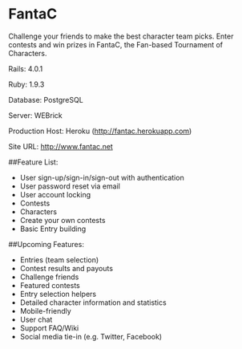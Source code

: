# FantaC
Challenge your friends to make the best character team picks.  Enter contests and win prizes in FantaC, the Fan-based Tournament of Characters.

Rails: 4.0.1

Ruby: 1.9.3

Database: PostgreSQL

Server: WEBrick

Production Host: Heroku (http://fantac.herokuapp.com)

Site URL: http://www.fantac.net

##Feature List:
* User sign-up/sign-in/sign-out with authentication
* User password reset via email
* User account locking
* Contests
* Characters
* Create your own contests
* Basic Entry building

##Upcoming Features:
* Entries (team selection)
* Contest results and payouts
* Challenge friends
* Featured contests
* Entry selection helpers
* Detailed character information and statistics
* Mobile-friendly
* User chat
* Support FAQ/Wiki
* Social media tie-in (e.g. Twitter, Facebook)
